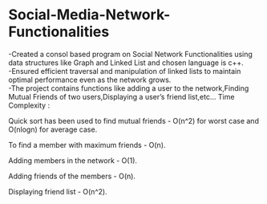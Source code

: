 # Social-Media-Network-Functionalities
-Created a consol based program on Social Network Functionalities using data structures like Graph and Linked List and chosen language is c++.<br>
-Ensured efficient traversal and manipulation of linked lists to maintain optimal performance even as the network grows.<br>
-The project contains functions like adding a user to the network,Finding Mutual Friends of two users,Displaying a user’s friend list,etc...
Time Complexity :

Quick sort has been used to find mutual friends - O(n^2) for worst case and O(nlogn) for average case.

To find a member with maximum friends - O(n).

Adding members in the network - O(1).

Adding friends of the members - O(n).

Displaying friend list - O(n^2).
